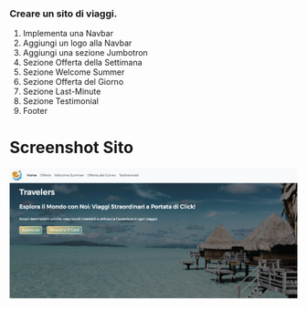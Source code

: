 ### Creare  un  sito di viaggi.

1. Implementa una Navbar
2. Aggiungi un logo alla Navbar
3. Aggiungi una sezione Jumbotron
4. Sezione Offerta della Settimana
5. Sezione Welcome Summer
6. Sezione Offerta del Giorno
7. Sezione Last-Minute
8. Sezione Testimonial
9. Footer


# Screenshot Sito

![screenshot ecommerce](assets/shermata.png)
